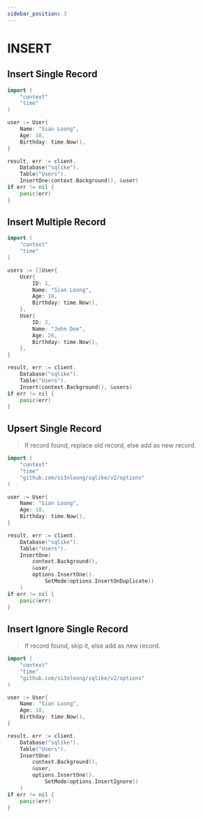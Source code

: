 ```yaml
---
sidebar_position: 3
---
```


# INSERT

## Insert Single Record

```go
import (
    "context"
    "time"
)

user := User{
    Name: "Sian Loong",
    Age: 18,
    Birthday: time.Now(),
}

result, err := client.
    Database("sqlike").
    Table("Users").
    InsertOne(context.Background(), &user)
if err != nil {
    panic(err)
}
```

## Insert Multiple Record

```go
import (
    "context"
    "time"
)

users := []User{
    User{
        ID: 1,
        Name: "Sian Loong",
        Age: 18,
        Birthday: time.Now(),
    },
    User{
        ID: 2,
        Name: "John Doe",
        Age: 26,
        Birthday: time.Now(),
    },
}

result, err := client.
    Database("sqlike").
    Table("Users").
    Insert(context.Background(), &users)
if err != nil {
    panic(err)
}
```

## Upsert Single Record

> If record found, replace old record, else add as new record.

```go
import (
    "context"
    "time"
    "github.com/si3nloong/sqlike/v2/options"
)

user := User{
    Name: "Sian Loong",
    Age: 18,
    Birthday: time.Now(),
}

result, err := client.
    Database("sqlike").
    Table("Users").
    InsertOne(
        context.Background(),
        &user,
        options.InsertOne().
            SetMode(options.InsertOnDuplicate))
    )
if err != nil {
    panic(err)
}
```

## Insert Ignore Single Record

> If record found, skip it, else add as new record.

```go
import (
    "context"
    "time"
    "github.com/si3nloong/sqlike/v2/options"
)

user := User{
    Name: "Sian Loong",
    Age: 18,
    Birthday: time.Now(),
}

result, err := client.
    Database("sqlike").
    Table("Users").
    InsertOne(
        context.Background(),
        &user,
        options.InsertOne().
            SetMode(options.InsertIgnore))
    )
if err != nil {
    panic(err)
}
```
